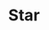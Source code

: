 ---
title: Star
tags: ["star", "favorite", "bookmark", "rating", "review", "rate", "favorite"]
icon: star
svg: '<svg xmlns="http://www.w3.org/2000/svg" width="24" height="24" fill="none" viewBox="0 0 24 24" stroke-width="1.5" stroke-linecap="round" stroke-linejoin="round" stroke="currentColor"><path d="M12.76 4.445a.87.87 0 0 0-1.52 0 23.989 23.989 0 0 0-1.829 4.233.975.975 0 0 1-.908.66 26.133 26.133 0 0 0-3.793.378c-.688.12-.946.905-.458 1.383a27.976 27.976 0 0 0 3.031 2.57.91.91 0 0 1 .336 1.024 23.826 23.826 0 0 0-1.012 4.38c-.09.67.629 1.145 1.253.825a25.184 25.184 0 0 0 3.538-2.198 1.02 1.02 0 0 1 1.204 0 25.34 25.34 0 0 0 3.538 2.198c.624.32 1.343-.154 1.253-.825a23.823 23.823 0 0 0-1.012-4.38.91.91 0 0 1 .335-1.024 27.97 27.97 0 0 0 3.032-2.57c.488-.478.23-1.263-.458-1.383a25.81 25.81 0 0 0-3.793-.378.975.975 0 0 1-.91-.66 23.989 23.989 0 0 0-1.828-4.233Z"/></svg>'
---